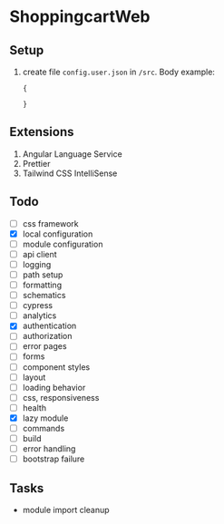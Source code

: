 # ShoppingcartWeb

## Setup
1. create file `config.user.json` in `/src`. Body example:
    ```
    {

    }
    ```

## Extensions
1. Angular Language Service
1. Prettier
1. Tailwind CSS IntelliSense

## Todo

-   [ ] css framework
-   [x] local configuration
-   [ ] module configuration
-   [ ] api client
-   [ ] logging
-   [ ] path setup
-   [ ] formatting
-   [ ] schematics
-   [ ] cypress
-   [ ] analytics
-   [x] authentication
-   [ ] authorization
-   [ ] error pages
-   [ ] forms
-   [ ] component styles
-   [ ] layout
-   [ ] loading behavior
-   [ ] css, responsiveness
-   [ ] health
-   [x] lazy module
-   [ ] commands
-   [ ] build
-   [ ] error handling
-   [ ] bootstrap failure

## Tasks
- module import cleanup